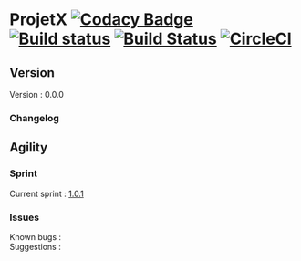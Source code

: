 ProjetX [![Codacy Badge](https://api.codacy.com/project/badge/Grade/464039e29eb04025aa5495982e0f0165)](https://www.codacy.com/app/paul.bouquet/ProjetX?utm_source=github.com&utm_medium=referral&utm_content=Herklos/ProjetX&utm_campaign=badger) [![Build status](https://ci.appveyor.com/api/projects/status/t7fcbhae048swmdm?svg=true)](https://ci.appveyor.com/project/Herklos/projetx) [![Build Status](https://travis-ci.org/Herklos/ProjetX.png)](https://travis-ci.org/Herklos/ProjetX) [![CircleCI](https://circleci.com/gh/Herklos/ProjetX.svg?style=svg)](https://circleci.com/gh/Herklos/ProjetX)
============================

Version
------------
Version : 0.0.0

### Changelog

Agility
------------

### Sprint
Current sprint  : [1.0.1](https://zube.io/herklos/projectx/w/workspace-1/sprintboard?where%5Bsprint_id%5D=17108)<br>


### Issues
Known bugs  :<br>
Suggestions :<br>
